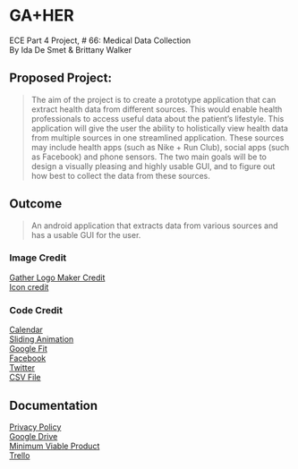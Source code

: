 # GA+HER

ECE Part 4 Project, # 66: Medical Data Collection </br>
By Ida De Smet & Brittany Walker

## Proposed Project:

> The aim of the project is to create a prototype application that can extract health data from different sources. This would enable health professionals to access useful data about the patient’s lifestyle. This application will give the user the ability to holistically view health data from multiple sources in one streamlined application. These sources may include health apps (such as Nike + Run Club), social apps (such as Facebook) and phone sensors. The two main goals will be to design a visually pleasing and highly usable GUI, and to figure out how best to collect the data from these sources.

## Outcome

> An android application that extracts data from various sources and has a usable GUI for the user.


### Image Credit 

[Gather Logo Maker Credit](http://logomakr.com/) </br>
[Icon credit](https://material.io/)

### Code Credit

[Calendar](https://github.com/alamkanak/Android-Week-View)</br>
[Sliding Animation](https://github.com/ShohanAhmed/Android-Activity-Transition-Custom-Animation)</br>
[Google Fit](https://github.com/googlesamples/android-fit)</br>
[Facebook](https://developers.facebook.com/docs/android)</br>
[Twitter](https://developers.facebook.com/docs/android)</br>
[CSV File](https://stackoverflow.com/questions/38415680/how-to-parse-csv-file-into-an-array-in-android-studio)

## Documentation

[Privacy Policy](https://drive.google.com/file/d/0B776b_7zozgVNVhOQVQ3dU9RLVE/view?usp=sharing)</br>
[Google Drive](https://docs.google.com/a/aucklanduni.ac.nz/spreadsheets/d/1ZVCb3fbKvT68AAD5nvwB-Fmw98Mf62cp3ruaGa7mVH4/edit?usp=sharing)</br>
[Minimum Viable Product](https://drive.google.com/open?id=1ZUTnQAo5yofHU61HhddYQo_lBYDtAW_9B-KwhVJzIHY)</br>
[Trello](https://trello.com/invite/b/oIvsQL27/d263810aa5ea3e2ec1ec9797e1a580f7/p4p)


